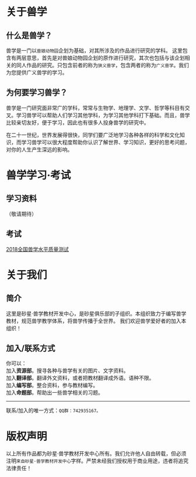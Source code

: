 
# 关于兽学
## 什么是兽学？
   兽学是一门以`兽娘动物园`企划为基础，对其所涉及的作品进行研究的学科。 这里包含有两层意思，首先是对兽娘动物园企划的原作进行研究，其次也包括与该企划相关的同人作品的研究。只包含前者的称为`狭义兽学`，包含两者的称为`广义兽学`。我们为您提供广义兽学的学习。
## 为何要学习兽学？
兽学是一门研究面非常广的学科，常常与生物学、地理学、文学、哲学等科目有交叉。学习兽学可以帮助人们学习其他学科，为学习其他学科打下基础。而且，兽学比较亲切友好，便于学习，因此也有很多人投身兽学的研究中。

在二十一世纪，世界发展得很快，同学们要广泛地学习各种各样的科学和文化知识，而学习兽学可以很大程度帮助你认识了解世界、学习知识，更好的思考问题，对你的人生产生深远的影响。
# 兽学学习·考试
## 学习资料
（敬请期待）
## 考试
[2018全国兽学水平质量测试](https://github.com/lenjow/kemonology/wiki/2018%E5%B9%B4%E5%85%A8%E5%9B%BD%E5%85%BD%E5%AD%A6%E6%B0%B4%E5%B9%B3%E8%B4%A8%E9%87%8F%E6%B5%8B%E8%AF%95)
# 关于我们
## 简介
这里是砂星·兽学教材开发中心，是砂星俱乐部的子组织。本组织致力于编写兽学教材，规范兽学教学体系，将兽学传播于全世界。
我们欢迎兽学爱好者的加入本组织！
## 加入/联系方式
你可以：<br>
加入**资源部**。搜寻各种与兽学有关的图片、文字资料。<br>
加入**翻译部**。翻译外文资料，或者把教材翻译成外语。语种不限。<br>
加入**编写部**。整合资料，参与教材编写。<br>
加入**命题部**。帮助出一些兽学相关的习题。

----
联系/加入的唯一方式：`QQ群：742935167。`
# 版权声明
以上所有作品都为砂星·兽学教材开发中心所有。我们允许他人自由转载，但必须注明`来自砂星·兽学教材开发中心`字样。严禁未经我们授权用于商业用途，违者将追究法律责任！

